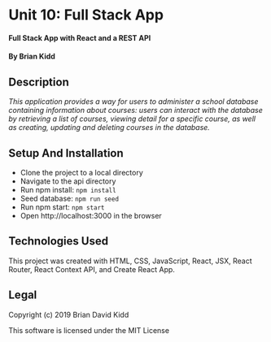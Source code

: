 # Unit 10: Full Stack App

#### Full Stack App with React and a REST API

#### By **Brian Kidd**

## Description

_This application provides a way for users to administer a school database containing information about courses: users can interact with the database by retrieving a list of courses, viewing detail for a specific course, as well as creating, updating and deleting courses in the database._

## Setup And Installation

* Clone the project to a local directory
* Navigate to the api directory
* Run npm install: `npm install`
* Seed database: `npm run seed`
* Run npm start: `npm start`
* Open http://localhost:3000 in the browser


## Technologies Used

This project was created with HTML, CSS, JavaScript, React, JSX, React Router, React Context API, and Create React App.

## Legal

Copyright (c) 2019 Brian David Kidd

This software is licensed under the MIT License
